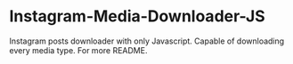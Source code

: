 # Instagram-Media-Downloader-JS
Instagram posts downloader with only Javascript. Capable of downloading every media type. For more README.
